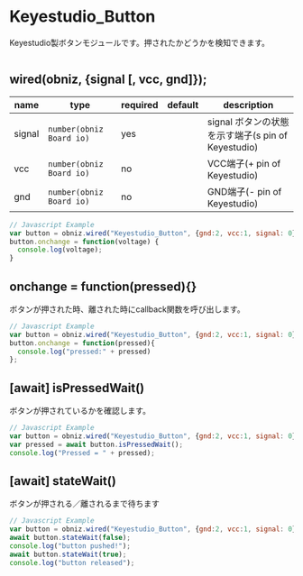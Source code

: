# Keyestudio_Button

Keyestudio製ボタンモジュールです。押されたかどうかを検知できます。

![]()

## wired(obniz,  {signal [, vcc, gnd]});


name | type | required | default | description
--- | --- | --- | --- | ---
signal | `number(obniz Board io)` | yes |  &nbsp; | signal ボタンの状態を示す端子(s pin of Keyestudio)
vcc | `number(obniz Board io)` | no |  &nbsp; | VCC端子(+ pin of Keyestudio)
gnd | `number(obniz Board io)` | no |  &nbsp; | GND端子(- pin of Keyestudio)


```Javascript
// Javascript Example
var button = obniz.wired("Keyestudio_Button", {gnd:2, vcc:1, signal: 0});
button.onchange = function(voltage) {
  console.log(voltage);
}
```

## onchange = function(pressed){}

ボタンが押された時、離された時にcallback関数を呼び出します。

```Javascript
// Javascript Example
var button = obniz.wired("Keyestudio_Button", {gnd:2, vcc:1, signal: 0});
button.onchange = function(pressed){
  console.log("pressed:" + pressed)
};
```

## [await] isPressedWait()

ボタンが押されているかを確認します。

```Javascript
// Javascript Example
var button = obniz.wired("Keyestudio_Button", {gnd:2, vcc:1, signal: 0});
var pressed = await button.isPressedWait();
console.log("Pressed = " + pressed);
```


## [await] stateWait()

ボタンが押される／離されるまで待ちます

```Javascript
// Javascript Example
var button = obniz.wired("Keyestudio_Button", {gnd:2, vcc:1, signal: 0});
await button.stateWait(false); 
console.log("button pushed!");
await button.stateWait(true); 
console.log("button released");
```
